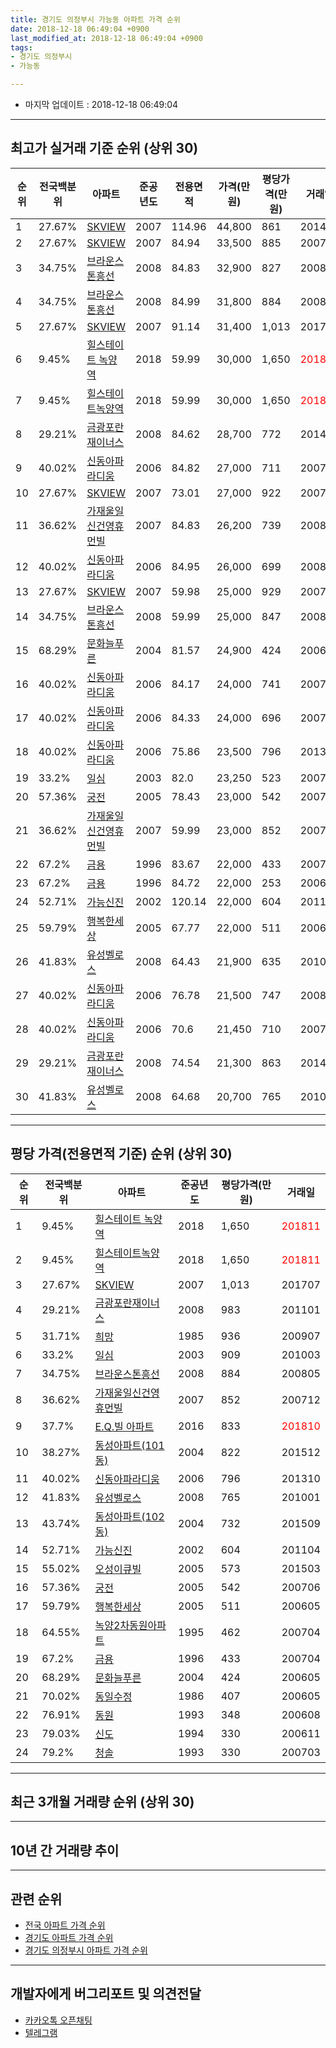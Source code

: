 ```yaml
---
title: 경기도 의정부시 가능동 아파트 가격 순위
date: 2018-12-18 06:49:04 +0900
last_modified_at: 2018-12-18 06:49:04 +0900
tags:
- 경기도 의정부시
- 가능동

---
```


* 마지막 업데이트 : 2018-12-18 06:49:04

---

## 최고가 실거래 기준 순위 (상위 30)


|순위|전국백분위|아파트|준공년도|전용면적|가격(만원)|평당가격(만원)|거래일|
|---|---|---|---|---|---|---|---|
|1|27.67%|[SKVIEW](https://search.naver.com/search.naver?query=%EA%B2%BD%EA%B8%B0%EB%8F%84+%EC%9D%98%EC%A0%95%EB%B6%80%EC%8B%9C+%EA%B0%80%EB%8A%A5%EB%8F%99+SKVIEW)|2007|114.96|44,800|861|201412|
|2|27.67%|[SKVIEW](https://search.naver.com/search.naver?query=%EA%B2%BD%EA%B8%B0%EB%8F%84+%EC%9D%98%EC%A0%95%EB%B6%80%EC%8B%9C+%EA%B0%80%EB%8A%A5%EB%8F%99+SKVIEW)|2007|84.94|33,500|885|200707|
|3|34.75%|[브라운스톤흥선](https://search.naver.com/search.naver?query=%EA%B2%BD%EA%B8%B0%EB%8F%84+%EC%9D%98%EC%A0%95%EB%B6%80%EC%8B%9C+%EA%B0%80%EB%8A%A5%EB%8F%99+%EB%B8%8C%EB%9D%BC%EC%9A%B4%EC%8A%A4%ED%86%A4%ED%9D%A5%EC%84%A0)|2008|84.83|32,900|827|200803|
|4|34.75%|[브라운스톤흥선](https://search.naver.com/search.naver?query=%EA%B2%BD%EA%B8%B0%EB%8F%84+%EC%9D%98%EC%A0%95%EB%B6%80%EC%8B%9C+%EA%B0%80%EB%8A%A5%EB%8F%99+%EB%B8%8C%EB%9D%BC%EC%9A%B4%EC%8A%A4%ED%86%A4%ED%9D%A5%EC%84%A0)|2008|84.99|31,800|884|200805|
|5|27.67%|[SKVIEW](https://search.naver.com/search.naver?query=%EA%B2%BD%EA%B8%B0%EB%8F%84+%EC%9D%98%EC%A0%95%EB%B6%80%EC%8B%9C+%EA%B0%80%EB%8A%A5%EB%8F%99+SKVIEW)|2007|91.14|31,400|1,013|201707|
|6|9.45%|[힐스테이트 녹양역](https://search.naver.com/search.naver?query=%EA%B2%BD%EA%B8%B0%EB%8F%84+%EC%9D%98%EC%A0%95%EB%B6%80%EC%8B%9C+%EA%B0%80%EB%8A%A5%EB%8F%99+%ED%9E%90%EC%8A%A4%ED%85%8C%EC%9D%B4%ED%8A%B8+%EB%85%B9%EC%96%91%EC%97%AD)|2018|59.99|30,000|1,650|<span style="color:red">201811</span>|
|7|9.45%|[힐스테이트녹양역](https://search.naver.com/search.naver?query=%EA%B2%BD%EA%B8%B0%EB%8F%84+%EC%9D%98%EC%A0%95%EB%B6%80%EC%8B%9C+%EA%B0%80%EB%8A%A5%EB%8F%99+%ED%9E%90%EC%8A%A4%ED%85%8C%EC%9D%B4%ED%8A%B8%EB%85%B9%EC%96%91%EC%97%AD)|2018|59.99|30,000|1,650|<span style="color:red">201811</span>|
|8|29.21%|[금광포란재이너스](https://search.naver.com/search.naver?query=%EA%B2%BD%EA%B8%B0%EB%8F%84+%EC%9D%98%EC%A0%95%EB%B6%80%EC%8B%9C+%EA%B0%80%EB%8A%A5%EB%8F%99+%EA%B8%88%EA%B4%91%ED%8F%AC%EB%9E%80%EC%9E%AC%EC%9D%B4%EB%84%88%EC%8A%A4)|2008|84.62|28,700|772|201412|
|9|40.02%|[신동아파라디움](https://search.naver.com/search.naver?query=%EA%B2%BD%EA%B8%B0%EB%8F%84+%EC%9D%98%EC%A0%95%EB%B6%80%EC%8B%9C+%EA%B0%80%EB%8A%A5%EB%8F%99+%EC%8B%A0%EB%8F%99%EC%95%84%ED%8C%8C%EB%9D%BC%EB%94%94%EC%9B%80)|2006|84.82|27,000|711|200704|
|10|27.67%|[SKVIEW](https://search.naver.com/search.naver?query=%EA%B2%BD%EA%B8%B0%EB%8F%84+%EC%9D%98%EC%A0%95%EB%B6%80%EC%8B%9C+%EA%B0%80%EB%8A%A5%EB%8F%99+SKVIEW)|2007|73.01|27,000|922|200708|
|11|36.62%|[가재울일신건영휴먼빌](https://search.naver.com/search.naver?query=%EA%B2%BD%EA%B8%B0%EB%8F%84+%EC%9D%98%EC%A0%95%EB%B6%80%EC%8B%9C+%EA%B0%80%EB%8A%A5%EB%8F%99+%EA%B0%80%EC%9E%AC%EC%9A%B8%EC%9D%BC%EC%8B%A0%EA%B1%B4%EC%98%81%ED%9C%B4%EB%A8%BC%EB%B9%8C)|2007|84.83|26,200|739|200802|
|12|40.02%|[신동아파라디움](https://search.naver.com/search.naver?query=%EA%B2%BD%EA%B8%B0%EB%8F%84+%EC%9D%98%EC%A0%95%EB%B6%80%EC%8B%9C+%EA%B0%80%EB%8A%A5%EB%8F%99+%EC%8B%A0%EB%8F%99%EC%95%84%ED%8C%8C%EB%9D%BC%EB%94%94%EC%9B%80)|2006|84.95|26,000|699|200802|
|13|27.67%|[SKVIEW](https://search.naver.com/search.naver?query=%EA%B2%BD%EA%B8%B0%EB%8F%84+%EC%9D%98%EC%A0%95%EB%B6%80%EC%8B%9C+%EA%B0%80%EB%8A%A5%EB%8F%99+SKVIEW)|2007|59.98|25,000|929|200710|
|14|34.75%|[브라운스톤흥선](https://search.naver.com/search.naver?query=%EA%B2%BD%EA%B8%B0%EB%8F%84+%EC%9D%98%EC%A0%95%EB%B6%80%EC%8B%9C+%EA%B0%80%EB%8A%A5%EB%8F%99+%EB%B8%8C%EB%9D%BC%EC%9A%B4%EC%8A%A4%ED%86%A4%ED%9D%A5%EC%84%A0)|2008|59.99|25,000|847|200804|
|15|68.29%|[문화늘푸른](https://search.naver.com/search.naver?query=%EA%B2%BD%EA%B8%B0%EB%8F%84+%EC%9D%98%EC%A0%95%EB%B6%80%EC%8B%9C+%EA%B0%80%EB%8A%A5%EB%8F%99+%EB%AC%B8%ED%99%94%EB%8A%98%ED%91%B8%EB%A5%B8)|2004|81.57|24,900|424|200605|
|16|40.02%|[신동아파라디움](https://search.naver.com/search.naver?query=%EA%B2%BD%EA%B8%B0%EB%8F%84+%EC%9D%98%EC%A0%95%EB%B6%80%EC%8B%9C+%EA%B0%80%EB%8A%A5%EB%8F%99+%EC%8B%A0%EB%8F%99%EC%95%84%ED%8C%8C%EB%9D%BC%EB%94%94%EC%9B%80)|2006|84.17|24,000|741|200704|
|17|40.02%|[신동아파라디움](https://search.naver.com/search.naver?query=%EA%B2%BD%EA%B8%B0%EB%8F%84+%EC%9D%98%EC%A0%95%EB%B6%80%EC%8B%9C+%EA%B0%80%EB%8A%A5%EB%8F%99+%EC%8B%A0%EB%8F%99%EC%95%84%ED%8C%8C%EB%9D%BC%EB%94%94%EC%9B%80)|2006|84.33|24,000|696|200704|
|18|40.02%|[신동아파라디움](https://search.naver.com/search.naver?query=%EA%B2%BD%EA%B8%B0%EB%8F%84+%EC%9D%98%EC%A0%95%EB%B6%80%EC%8B%9C+%EA%B0%80%EB%8A%A5%EB%8F%99+%EC%8B%A0%EB%8F%99%EC%95%84%ED%8C%8C%EB%9D%BC%EB%94%94%EC%9B%80)|2006|75.86|23,500|796|201310|
|19|33.2%|[일심](https://search.naver.com/search.naver?query=%EA%B2%BD%EA%B8%B0%EB%8F%84+%EC%9D%98%EC%A0%95%EB%B6%80%EC%8B%9C+%EA%B0%80%EB%8A%A5%EB%8F%99+%EC%9D%BC%EC%8B%AC)|2003|82.0|23,250|523|200711|
|20|57.36%|[궁전](https://search.naver.com/search.naver?query=%EA%B2%BD%EA%B8%B0%EB%8F%84+%EC%9D%98%EC%A0%95%EB%B6%80%EC%8B%9C+%EA%B0%80%EB%8A%A5%EB%8F%99+%EA%B6%81%EC%A0%84)|2005|78.43|23,000|542|200706|
|21|36.62%|[가재울일신건영휴먼빌](https://search.naver.com/search.naver?query=%EA%B2%BD%EA%B8%B0%EB%8F%84+%EC%9D%98%EC%A0%95%EB%B6%80%EC%8B%9C+%EA%B0%80%EB%8A%A5%EB%8F%99+%EA%B0%80%EC%9E%AC%EC%9A%B8%EC%9D%BC%EC%8B%A0%EA%B1%B4%EC%98%81%ED%9C%B4%EB%A8%BC%EB%B9%8C)|2007|59.99|23,000|852|200712|
|22|67.2%|[금용](https://search.naver.com/search.naver?query=%EA%B2%BD%EA%B8%B0%EB%8F%84+%EC%9D%98%EC%A0%95%EB%B6%80%EC%8B%9C+%EA%B0%80%EB%8A%A5%EB%8F%99+%EA%B8%88%EC%9A%A9)|1996|83.67|22,000|433|200704|
|23|67.2%|[금용](https://search.naver.com/search.naver?query=%EA%B2%BD%EA%B8%B0%EB%8F%84+%EC%9D%98%EC%A0%95%EB%B6%80%EC%8B%9C+%EA%B0%80%EB%8A%A5%EB%8F%99+%EA%B8%88%EC%9A%A9)|1996|84.72|22,000|253|200602|
|24|52.71%|[가능신진](https://search.naver.com/search.naver?query=%EA%B2%BD%EA%B8%B0%EB%8F%84+%EC%9D%98%EC%A0%95%EB%B6%80%EC%8B%9C+%EA%B0%80%EB%8A%A5%EB%8F%99+%EA%B0%80%EB%8A%A5%EC%8B%A0%EC%A7%84)|2002|120.14|22,000|604|201104|
|25|59.79%|[행복한세상](https://search.naver.com/search.naver?query=%EA%B2%BD%EA%B8%B0%EB%8F%84+%EC%9D%98%EC%A0%95%EB%B6%80%EC%8B%9C+%EA%B0%80%EB%8A%A5%EB%8F%99+%ED%96%89%EB%B3%B5%ED%95%9C%EC%84%B8%EC%83%81)|2005|67.77|22,000|511|200605|
|26|41.83%|[유성벨로스](https://search.naver.com/search.naver?query=%EA%B2%BD%EA%B8%B0%EB%8F%84+%EC%9D%98%EC%A0%95%EB%B6%80%EC%8B%9C+%EA%B0%80%EB%8A%A5%EB%8F%99+%EC%9C%A0%EC%84%B1%EB%B2%A8%EB%A1%9C%EC%8A%A4)|2008|64.43|21,900|635|201009|
|27|40.02%|[신동아파라디움](https://search.naver.com/search.naver?query=%EA%B2%BD%EA%B8%B0%EB%8F%84+%EC%9D%98%EC%A0%95%EB%B6%80%EC%8B%9C+%EA%B0%80%EB%8A%A5%EB%8F%99+%EC%8B%A0%EB%8F%99%EC%95%84%ED%8C%8C%EB%9D%BC%EB%94%94%EC%9B%80)|2006|76.78|21,500|747|200803|
|28|40.02%|[신동아파라디움](https://search.naver.com/search.naver?query=%EA%B2%BD%EA%B8%B0%EB%8F%84+%EC%9D%98%EC%A0%95%EB%B6%80%EC%8B%9C+%EA%B0%80%EB%8A%A5%EB%8F%99+%EC%8B%A0%EB%8F%99%EC%95%84%ED%8C%8C%EB%9D%BC%EB%94%94%EC%9B%80)|2006|70.6|21,450|710|200703|
|29|29.21%|[금광포란재이너스](https://search.naver.com/search.naver?query=%EA%B2%BD%EA%B8%B0%EB%8F%84+%EC%9D%98%EC%A0%95%EB%B6%80%EC%8B%9C+%EA%B0%80%EB%8A%A5%EB%8F%99+%EA%B8%88%EA%B4%91%ED%8F%AC%EB%9E%80%EC%9E%AC%EC%9D%B4%EB%84%88%EC%8A%A4)|2008|74.54|21,300|863|201407|
|30|41.83%|[유성벨로스](https://search.naver.com/search.naver?query=%EA%B2%BD%EA%B8%B0%EB%8F%84+%EC%9D%98%EC%A0%95%EB%B6%80%EC%8B%9C+%EA%B0%80%EB%8A%A5%EB%8F%99+%EC%9C%A0%EC%84%B1%EB%B2%A8%EB%A1%9C%EC%8A%A4)|2008|64.68|20,700|765|201001|


---

## 평당 가격(전용면적 기준) 순위 (상위 30)


|순위|전국백분위|아파트|준공년도|평당가격(만원)|거래일|
|---|---|---|---|---|---|
|1|9.45%|[힐스테이트 녹양역](https://search.naver.com/search.naver?query=%EA%B2%BD%EA%B8%B0%EB%8F%84+%EC%9D%98%EC%A0%95%EB%B6%80%EC%8B%9C+%EA%B0%80%EB%8A%A5%EB%8F%99+%ED%9E%90%EC%8A%A4%ED%85%8C%EC%9D%B4%ED%8A%B8+%EB%85%B9%EC%96%91%EC%97%AD)|2018|1,650|<span style="color:red">201811</span>|
|2|9.45%|[힐스테이트녹양역](https://search.naver.com/search.naver?query=%EA%B2%BD%EA%B8%B0%EB%8F%84+%EC%9D%98%EC%A0%95%EB%B6%80%EC%8B%9C+%EA%B0%80%EB%8A%A5%EB%8F%99+%ED%9E%90%EC%8A%A4%ED%85%8C%EC%9D%B4%ED%8A%B8%EB%85%B9%EC%96%91%EC%97%AD)|2018|1,650|<span style="color:red">201811</span>|
|3|27.67%|[SKVIEW](https://search.naver.com/search.naver?query=%EA%B2%BD%EA%B8%B0%EB%8F%84+%EC%9D%98%EC%A0%95%EB%B6%80%EC%8B%9C+%EA%B0%80%EB%8A%A5%EB%8F%99+SKVIEW)|2007|1,013|201707|
|4|29.21%|[금광포란재이너스](https://search.naver.com/search.naver?query=%EA%B2%BD%EA%B8%B0%EB%8F%84+%EC%9D%98%EC%A0%95%EB%B6%80%EC%8B%9C+%EA%B0%80%EB%8A%A5%EB%8F%99+%EA%B8%88%EA%B4%91%ED%8F%AC%EB%9E%80%EC%9E%AC%EC%9D%B4%EB%84%88%EC%8A%A4)|2008|983|201101|
|5|31.71%|[희망](https://search.naver.com/search.naver?query=%EA%B2%BD%EA%B8%B0%EB%8F%84+%EC%9D%98%EC%A0%95%EB%B6%80%EC%8B%9C+%EA%B0%80%EB%8A%A5%EB%8F%99+%ED%9D%AC%EB%A7%9D)|1985|936|200907|
|6|33.2%|[일심](https://search.naver.com/search.naver?query=%EA%B2%BD%EA%B8%B0%EB%8F%84+%EC%9D%98%EC%A0%95%EB%B6%80%EC%8B%9C+%EA%B0%80%EB%8A%A5%EB%8F%99+%EC%9D%BC%EC%8B%AC)|2003|909|201003|
|7|34.75%|[브라운스톤흥선](https://search.naver.com/search.naver?query=%EA%B2%BD%EA%B8%B0%EB%8F%84+%EC%9D%98%EC%A0%95%EB%B6%80%EC%8B%9C+%EA%B0%80%EB%8A%A5%EB%8F%99+%EB%B8%8C%EB%9D%BC%EC%9A%B4%EC%8A%A4%ED%86%A4%ED%9D%A5%EC%84%A0)|2008|884|200805|
|8|36.62%|[가재울일신건영휴먼빌](https://search.naver.com/search.naver?query=%EA%B2%BD%EA%B8%B0%EB%8F%84+%EC%9D%98%EC%A0%95%EB%B6%80%EC%8B%9C+%EA%B0%80%EB%8A%A5%EB%8F%99+%EA%B0%80%EC%9E%AC%EC%9A%B8%EC%9D%BC%EC%8B%A0%EA%B1%B4%EC%98%81%ED%9C%B4%EB%A8%BC%EB%B9%8C)|2007|852|200712|
|9|37.7%|[E.Q.빌 아파트](https://search.naver.com/search.naver?query=%EA%B2%BD%EA%B8%B0%EB%8F%84+%EC%9D%98%EC%A0%95%EB%B6%80%EC%8B%9C+%EA%B0%80%EB%8A%A5%EB%8F%99+E.Q.%EB%B9%8C+%EC%95%84%ED%8C%8C%ED%8A%B8)|2016|833|<span style="color:red">201810</span>|
|10|38.27%|[동성아파트(101동)](https://search.naver.com/search.naver?query=%EA%B2%BD%EA%B8%B0%EB%8F%84+%EC%9D%98%EC%A0%95%EB%B6%80%EC%8B%9C+%EA%B0%80%EB%8A%A5%EB%8F%99+%EB%8F%99%EC%84%B1%EC%95%84%ED%8C%8C%ED%8A%B8%28101%EB%8F%99%29)|2004|822|201512|
|11|40.02%|[신동아파라디움](https://search.naver.com/search.naver?query=%EA%B2%BD%EA%B8%B0%EB%8F%84+%EC%9D%98%EC%A0%95%EB%B6%80%EC%8B%9C+%EA%B0%80%EB%8A%A5%EB%8F%99+%EC%8B%A0%EB%8F%99%EC%95%84%ED%8C%8C%EB%9D%BC%EB%94%94%EC%9B%80)|2006|796|201310|
|12|41.83%|[유성벨로스](https://search.naver.com/search.naver?query=%EA%B2%BD%EA%B8%B0%EB%8F%84+%EC%9D%98%EC%A0%95%EB%B6%80%EC%8B%9C+%EA%B0%80%EB%8A%A5%EB%8F%99+%EC%9C%A0%EC%84%B1%EB%B2%A8%EB%A1%9C%EC%8A%A4)|2008|765|201001|
|13|43.74%|[동성아파트(102동)](https://search.naver.com/search.naver?query=%EA%B2%BD%EA%B8%B0%EB%8F%84+%EC%9D%98%EC%A0%95%EB%B6%80%EC%8B%9C+%EA%B0%80%EB%8A%A5%EB%8F%99+%EB%8F%99%EC%84%B1%EC%95%84%ED%8C%8C%ED%8A%B8%28102%EB%8F%99%29)|2004|732|201509|
|14|52.71%|[가능신진](https://search.naver.com/search.naver?query=%EA%B2%BD%EA%B8%B0%EB%8F%84+%EC%9D%98%EC%A0%95%EB%B6%80%EC%8B%9C+%EA%B0%80%EB%8A%A5%EB%8F%99+%EA%B0%80%EB%8A%A5%EC%8B%A0%EC%A7%84)|2002|604|201104|
|15|55.02%|[오성이큐빌](https://search.naver.com/search.naver?query=%EA%B2%BD%EA%B8%B0%EB%8F%84+%EC%9D%98%EC%A0%95%EB%B6%80%EC%8B%9C+%EA%B0%80%EB%8A%A5%EB%8F%99+%EC%98%A4%EC%84%B1%EC%9D%B4%ED%81%90%EB%B9%8C)|2005|573|201503|
|16|57.36%|[궁전](https://search.naver.com/search.naver?query=%EA%B2%BD%EA%B8%B0%EB%8F%84+%EC%9D%98%EC%A0%95%EB%B6%80%EC%8B%9C+%EA%B0%80%EB%8A%A5%EB%8F%99+%EA%B6%81%EC%A0%84)|2005|542|200706|
|17|59.79%|[행복한세상](https://search.naver.com/search.naver?query=%EA%B2%BD%EA%B8%B0%EB%8F%84+%EC%9D%98%EC%A0%95%EB%B6%80%EC%8B%9C+%EA%B0%80%EB%8A%A5%EB%8F%99+%ED%96%89%EB%B3%B5%ED%95%9C%EC%84%B8%EC%83%81)|2005|511|200605|
|18|64.55%|[녹양2차동원아파트](https://search.naver.com/search.naver?query=%EA%B2%BD%EA%B8%B0%EB%8F%84+%EC%9D%98%EC%A0%95%EB%B6%80%EC%8B%9C+%EA%B0%80%EB%8A%A5%EB%8F%99+%EB%85%B9%EC%96%912%EC%B0%A8%EB%8F%99%EC%9B%90%EC%95%84%ED%8C%8C%ED%8A%B8)|1995|462|200704|
|19|67.2%|[금용](https://search.naver.com/search.naver?query=%EA%B2%BD%EA%B8%B0%EB%8F%84+%EC%9D%98%EC%A0%95%EB%B6%80%EC%8B%9C+%EA%B0%80%EB%8A%A5%EB%8F%99+%EA%B8%88%EC%9A%A9)|1996|433|200704|
|20|68.29%|[문화늘푸른](https://search.naver.com/search.naver?query=%EA%B2%BD%EA%B8%B0%EB%8F%84+%EC%9D%98%EC%A0%95%EB%B6%80%EC%8B%9C+%EA%B0%80%EB%8A%A5%EB%8F%99+%EB%AC%B8%ED%99%94%EB%8A%98%ED%91%B8%EB%A5%B8)|2004|424|200605|
|21|70.02%|[동일수정](https://search.naver.com/search.naver?query=%EA%B2%BD%EA%B8%B0%EB%8F%84+%EC%9D%98%EC%A0%95%EB%B6%80%EC%8B%9C+%EA%B0%80%EB%8A%A5%EB%8F%99+%EB%8F%99%EC%9D%BC%EC%88%98%EC%A0%95)|1986|407|200605|
|22|76.91%|[동원](https://search.naver.com/search.naver?query=%EA%B2%BD%EA%B8%B0%EB%8F%84+%EC%9D%98%EC%A0%95%EB%B6%80%EC%8B%9C+%EA%B0%80%EB%8A%A5%EB%8F%99+%EB%8F%99%EC%9B%90)|1993|348|200608|
|23|79.03%|[신도](https://search.naver.com/search.naver?query=%EA%B2%BD%EA%B8%B0%EB%8F%84+%EC%9D%98%EC%A0%95%EB%B6%80%EC%8B%9C+%EA%B0%80%EB%8A%A5%EB%8F%99+%EC%8B%A0%EB%8F%84)|1994|330|200611|
|24|79.2%|[청솔](https://search.naver.com/search.naver?query=%EA%B2%BD%EA%B8%B0%EB%8F%84+%EC%9D%98%EC%A0%95%EB%B6%80%EC%8B%9C+%EA%B0%80%EB%8A%A5%EB%8F%99+%EC%B2%AD%EC%86%94)|1993|330|200703|


---

## 최근 3개월 거래량 순위 (상위 30)


<div style="width:100%;">
    <canvas id="deal_count_ranking" height="250"></canvas>
</div>


<script>
new Chart(document.getElementById("deal_count_ranking"), {
    type: 'horizontalBar',
    data: {
        labels: ['SKVIEW', '브라운스톤흥선', '동원', '신도', '금광포란재이너스', '녹양2차동원아파트', '일심', '유성벨로스', 'E.Q.빌 아파트', '힐스테이트 녹양역', '힐스테이트녹양역'],
        datasets: [{
            label: '실거래 수',
            data: [14, 8, 7, 3, 2, 1, 1, 1, 1, 1, 1],
            borderColor: "rgba(255, 0, 128, 1)",
            backgroundColor: "rgba(255, 0, 128, 0.5)",
            fill: false,
        }]
    },
    options: {
        responsive: true,
        title: {
            display: true,
            text: '최근 3개월 거래량 순위'
        },
        tooltips: {
            mode: 'index',
            intersect: false,
            callbacks: {
                title: function(tooltipItems, data) {
                    return "실거래 수:";
                },
                label: function(tooltipItem, data) {
                    return data.labels[tooltipItem.index] + ": " + tooltipItem.xLabel;
                }
            }
        },
        hover: {
            mode: 'nearest',
            intersect: true
        },
        scales: {
            xAxes: [{
                display: true,
                scaleLabel: {
                    display: true,
                    labelString: '실거래 수'
                },
                ticks: {
                    suggestedMin: 0,
                }
            }],
            yAxes: [{
                display: true,
                ticks: {
                    autoSkip: false,
                    callback: function(value, index, values) {
                        if (value.length > 15)
                            return value.substr(0, 13) + "...";
                        else
                            return value;
                    }
                },
                scaleLabel: {
                    display: false,
                }
            }]
        }
    }
});

</script>


---

## 10년 간 거래량 추이


<div style="width:100%;">
    <canvas id="deal_progress" height="250"></canvas>
</div>

<script>
new Chart(document.getElementById("deal_progress"), {
    type: 'line',
    data: {
        labels: ['200812','200901','200902','200903','200904','200905','200906','200907','200908','200909','200910','200911','200912','201001','201002','201003','201004','201005','201006','201007','201008','201009','201010','201011','201012','201101','201102','201103','201104','201105','201106','201107','201108','201109','201110','201111','201112','201201','201202','201203','201204','201205','201206','201207','201208','201209','201210','201211','201212','201301','201302','201303','201304','201305','201306','201307','201308','201309','201310','201311','201312','201401','201402','201403','201404','201405','201406','201407','201408','201409','201410','201411','201412','201501','201502','201503','201504','201505','201506','201507','201508','201509','201510','201511','201512','201601','201602','201603','201604','201605','201606','201607','201608','201609','201610','201611','201612','201701','201702','201703','201704','201705','201706','201707','201708','201709','201710','201711','201712','201801','201802','201803','201804','201805','201806','201807','201808','201809','201810','201811','201812'],
        datasets: [{
            label: '실거래 수',
            pointRadius: 1,
            data: [0, 2, 3, 4, 8, 17, 22, 14, 20, 29, 8, 8, 6, 6, 8, 15, 15, 6, 3, 12, 12, 7, 14, 18, 16, 16, 23, 23, 20, 9, 11, 11, 17, 21, 8, 13, 8, 5, 19, 11, 6, 12, 14, 13, 11, 15, 13, 3, 7, 5, 18, 11, 18, 17, 15, 12, 19, 17, 28, 15, 11, 13, 22, 23, 17, 12, 12, 17, 18, 20, 25, 16, 13, 23, 30, 40, 33, 28, 40, 28, 36, 40, 29, 21, 15, 26, 19, 29, 32, 31, 21, 41, 34, 26, 40, 21, 17, 13, 22, 20, 30, 30, 29, 31, 22, 19, 25, 19, 14, 19, 11, 24, 14, 21, 15, 25, 24, 24, 21, 18, 1],
            borderColor: "rgba(255, 201, 14, 1)",
            backgroundColor: "rgba(255, 201, 14, 0.5)",
            fill: true,
        }]
    },
    options: {
        responsive: true,
        title: {
            display: true,
            text: '10년간 거래량 추이'
        },
        tooltips: {
            mode: 'index',
            intersect: false,
        },
        hover: {
            mode: 'nearest',
            intersect: true
        },
        scales: {
            xAxes: [{
                display: true,
                scaleLabel: {
                    display: true,
                    labelString: '년/월'
                }
            }],
            yAxes: [{
                display: true,
                ticks: {
                    suggestedMin: 0,
                },
                scaleLabel: {
                    display: true,
                    labelString: '실거래 수'
                }
            }]
        }
    }
});

</script>


---

## 관련 순위

- [전국 아파트 가격 순위](https://inasie.github.io/apt-ranking/전국)
- [경기도 아파트 가격 순위](https://inasie.github.io/apt-ranking/경기도)
- [경기도 의정부시 아파트 가격 순위](https://inasie.github.io/apt-ranking/경기도-의정부시)


---

## 개발자에게 버그리포트 및 의견전달

- [카카오톡 오픈채팅](https://open.kakao.com/o/gLJUAP4)
- [텔레그램](https://t.me/inasie)

